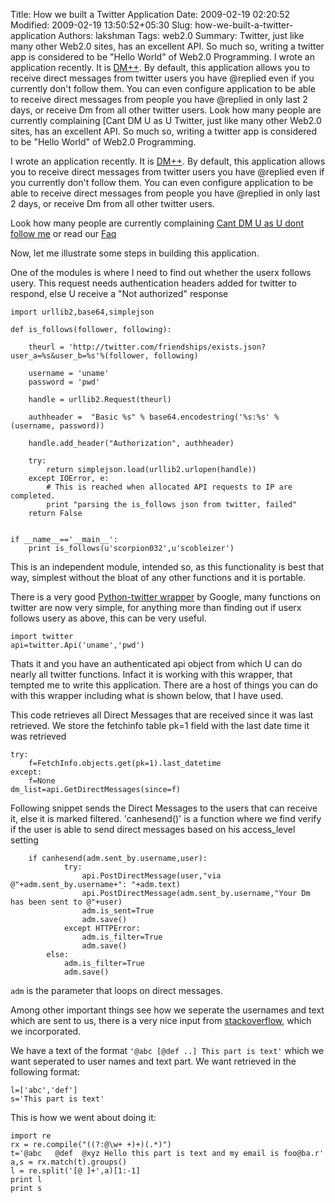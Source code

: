 Title: How we built a Twitter Application
Date: 2009-02-19 02:20:52
Modified: 2009-02-19 13:50:52+05:30
Slug: how-we-built-a-twitter-application
Authors: lakshman
Tags: web2.0
Summary: Twitter, just like many other Web2.0 sites, has an excellent API. So much so, writing a twitter app is considered to be "Hello World" of Web2.0 Programming. I wrote an application recently. It is [DM++](http://dmplusplus.com). By default, this application allows you to receive direct messages from twitter users you have @replied even if you currently don't follow them. You can even configure application to be able to receive direct messages from people you have @replied in only last 2 days, or receive Dm from all other twitter users. Look how many people are currently complaining [Cant DM U as U
Twitter, just like many other Web2.0 sites, has an excellent API. So much so, writing a twitter app is considered to be "Hello World" of Web2.0 Programming.

I wrote an application recently. It is [DM++](http://dmplusplus.com). By default, this application allows you to receive direct messages from twitter users you have @replied even if you currently don't follow them. You can even configure application to be able to receive direct messages from people you have @replied in only last 2 days, or receive Dm from all other twitter users.

Look how many people are currently complaining [Cant DM U as U dont follow me](http://search.twitter.com/search?q=%22cant+dm%22) or read our [Faq](http://faq.dmplusplus.com)

Now, let me illustrate some steps in building this application. 

One of the modules is where I need to find out whether the userx follows usery. This request needs authentication headers added for twitter to respond, else U receive a "Not authorized" response


    import urllib2,base64,simplejson
    
    def is_follows(follower, following):
        
        theurl = 'http://twitter.com/friendships/exists.json?user_a=%s&user_b=%s'%(follower, following)
        
        username = 'uname'
        password = 'pwd'
        
        handle = urllib2.Request(theurl)
        
        authheader =  "Basic %s" % base64.encodestring('%s:%s' % (username, password))
        
        handle.add_header("Authorization", authheader)
        
        try:
            return simplejson.load(urllib2.urlopen(handle))
        except IOError, e:
            # This is reached when allocated API requests to IP are completed.
            print "parsing the is_follows json from twitter, failed"
        return False
        
    
    if __name__=='__main__':
        print is_follows(u'scorpion032',u'scobleizer')


This is an independent module, intended so, as this functionality is best that way, simplest without the bloat of any other functions and it is portable.

There is a very good <a href="http://code.google.com/p/python-twitter/">Python-twitter wrapper</a> by Google, many functions on twitter are now very simple, for anything more than finding out if userx follows usery as above, this can be very useful.


    import twitter
    api=twitter.Api('uname','pwd')


Thats it and you have an authenticated api object from which U can do nearly all twitter functions. Infact it is working with this wrapper, that tempted me to write this application. There are a host of things you can do with this wrapper including what is shown below, that I have used.

This code retrieves all Direct Messages that are received since it was last retrieved. We store the fetchinfo table pk=1 field with the last date time it was retrieved
    
    
    try:
        f=FetchInfo.objects.get(pk=1).last_datetime
    except:
        f=None   
    dm_list=api.GetDirectMessages(since=f)


Following snippet sends the Direct Messages to the users that can receive it, else it is marked filtered.
'canhesend()' is a function where we find verify if the user is able to send direct messages based on his access_level setting
        

	    if canhesend(adm.sent_by.username,user):
                try:
                    api.PostDirectMessage(user,"via @"+adm.sent_by.username+": "+adm.text)
                    api.PostDirectMessage(adm.sent_by.username,"Your Dm has been sent to @"+user)
                    adm.is_sent=True
                    adm.save()
                except HTTPError:
                    adm.is_filter=True
                    adm.save()
            else:
                adm.is_filter=True
                adm.save()


`adm` is the parameter that loops on direct messages.

Among other important things see how we seperate the usernames and text which are sent to us, there is a very nice input from [stackoverflow](http://stackoverflow.com/questions/558105/string-separation-in-required-format-pythonic-way-with-or-w-o-regex/563299#563299), which we incorporated.

We have a text of the format 
`'@abc [@def ..] This part is text'`
which we want seperated to user names and text part. We want retrieved in the following format:
    
    l=['abc','def']
    s='This part is text'

This is how we went about doing it:

    import re
    rx = re.compile("((?:@\w+ +)+)(.*)")
    t='@abc   @def  @xyz Hello this part is text and my email is foo@ba.r'
    a,s = rx.match(t).groups()
    l = re.split('[@ ]+',a)[1:-1]
    print l
    print s



